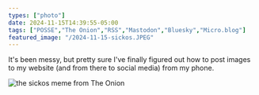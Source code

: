 ```yaml
---
types: ["photo"]
date: 2024-11-15T14:39:55-05:00
tags: ["POSSE","The Onion","RSS","Mastodon","Bluesky","Micro.blog"]
featured_image: "/2024-11-15-sickos.JPEG"
---
```

It's been messy, but pretty sure I've finally figured out how to post images to my website (and from there to social media) from my phone.

![the sickos meme from The Onion](/2024-11-15-sickos.JPEG)

